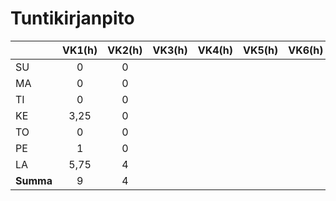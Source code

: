 # Tuntikirjanpito

|         | VK1(h)| VK2(h)| VK3(h)| VK4(h)| VK5(h)| VK6(h)|
|---------|:-----:|:-----:|:-----:|:-----:|:-----:|:-----:|
| SU      |  0    |   0   |       |       |       |       |
| MA      |  0    |   0   |       |       |       |       |
| TI      |  0    |   0   |       |       |       |       |
| KE      |  3,25 |   0   |       |       |       |       |
| TO      |  0    |   0   |       |       |       |       |
| PE      |  1    |   0   |       |       |       |       |
| LA      |  5,75 |   4   |       |       |       |       |
|**Summa**|  9    |   4   |       |       |       |       |